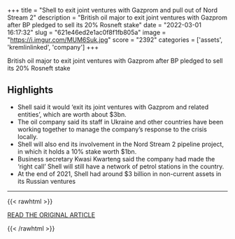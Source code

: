 +++
title = "Shell to exit joint ventures with Gazprom and pull out of Nord Stream 2"
description = "British oil major to exit joint ventures with Gazprom after BP pledged to sell its 20% Rosneft stake"
date = "2022-03-01 16:17:32"
slug = "621e46ed2e1ac0f8f1fb805a"
image = "https://i.imgur.com/MUM6Suk.jpg"
score = "2392"
categories = ['assets', 'kremlinlinked', 'company']
+++

British oil major to exit joint ventures with Gazprom after BP pledged to sell its 20% Rosneft stake

## Highlights

- Shell said it would ‘exit its joint ventures with Gazprom and related entities’, which are worth about $3bn.
- The oil company said its staff in Ukraine and other countries have been working together to manage the company’s response to the crisis locally.
- Shell will also end its involvement in the Nord Stream 2 pipeline project, in which it holds a 10% stake worth $1bn.
- Business secretary Kwasi Kwarteng said the company had made the ‘right call’ Shell will still have a network of petrol stations in the country.
- At the end of 2021, Shell had around $3 billion in non-current assets in its Russian ventures

---

{{< rawhtml >}}
  <p class="article-category">
    <a target="_blank" href="https://www.theguardian.com/world/2022/feb/28/shell-to-exit-joint-ventures-with-gazprom-and-pull-out-of-nord-stream-2">READ THE ORIGINAL ARTICLE</a>
  </p>
{{< /rawhtml >}}
